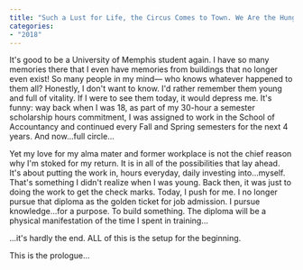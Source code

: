 ```yaml
---
title: "Such a Lust for Life, the Circus Comes to Town. We Are the Hungry Ones, on a Lightning Raid (1987)."
categories:
- "2018"
---
```


It's good to be a University of Memphis student again. I have so many memories there that I even have memories from buildings that no longer even exist! So many people in my mind— who knows whatever happened to them all? Honestly, I don't want to know. I'd rather remember them young and full of vitality. If I were to see them today, it would depress me. It's funny: way back when I was 18, as part of my 30-hour a semester scholarship hours commitment, I was assigned to work in the School of Accountancy and continued every Fall and Spring semesters for the next 4 years. And now...full circle...

Yet my love for my alma mater and former workplace is not the chief reason why I'm stoked for my return. It is in all of the possibilities that lay ahead. It's about putting the work in, hours everyday, daily investing into...myself. That's something I didn't realize when I was young. Back then, it was just to doing the work to get the check marks. Today, I push for me. I no longer pursue that diploma as the golden ticket for job admission. I pursue knowledge...for a purpose. To build something. The diploma will be a physical manifestation of the time I spent in training...

...it's hardly the end. ALL of this is the setup for the beginning.

This is the prologue...